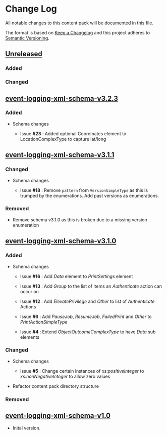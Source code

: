 # Change Log

All notable changes to this content pack will be documented in this file.

The format is based on [Keep a Changelog](http://keepachangelog.com/)
and this project adheres to [Semantic Versioning](http://semver.org/).

## [Unreleased]

### Added

### Changed

## [event-logging-xml-schema-v3.2.3]

### Added

* Schema changes

    * Issue **#23** : Added optional Coordinates element to LocationComplexType to capture lat/long

## [event-logging-xml-schema-v3.1.1]

### Changed

* Schema changes

    * Issue **#18** : Remove `pattern` from `VersionSimpleType` as this is trumped by the enumerations. Add past versions as enumerations.

### Removed

* Remove schema v3.1.0 as this is broken due to a missing version enumeration

## [event-logging-xml-schema-v3.1.0]

### Added

* Schema changes

    * Issue **#16** : Add _Data_ element to _PrintSettings_ element

    * Issue **#13** : Add _Group_ to the list of items an _Authenticate_ action can occur on

    * Issue **#12** : Add _ElevatePrivilege_ and _Other_ to list of _Authenticate_ Actions

    * Issue **#6** : Add _PauseJob_, _ResumeJob_, _FailedPrint_ and _Other_ to _PrintActionSimpleType_

    * Issue **#4** : Extend _ObjectOutcomeComplexType_ to have _Data_ sub elements

### Changed

* Schema changes

    * Issue **#5** : Change certain instances of _xs:positiveInteger_ to _xs:nonNegativeInteger_ to allow zero values

* Refactor content pack directory structure

### Removed

## [event-logging-xml-schema-v1.0]

* Inital version.


[Unreleased]: https://github.com/gchq/stroom-content/compare/event-logging-xml-schema-v3.2.3...HEAD
[event-logging-xml-schema-v3.2.3]: https://github.com/gchq/stroom-content/compare/event-logging-xml-schema-v3.1.1...event-logging-xml-schema-v3.2.3
[event-logging-xml-schema-v3.1.1]: https://github.com/gchq/stroom-content/compare/event-logging-xml-schema-v3.1.0...event-logging-xml-schema-v3.1.1
[event-logging-xml-schema-v3.1.0]: https://github.com/gchq/stroom-content/compare/event-logging-xml-schema-v1.0...event-logging-xml-schema-v3.1.0
[event-logging-xml-schema-v1.0]: https://github.com/gchq/stroom-content/compare/event-logging-xml-schema-v1.0...event-logging-xml-schema-v1.0

